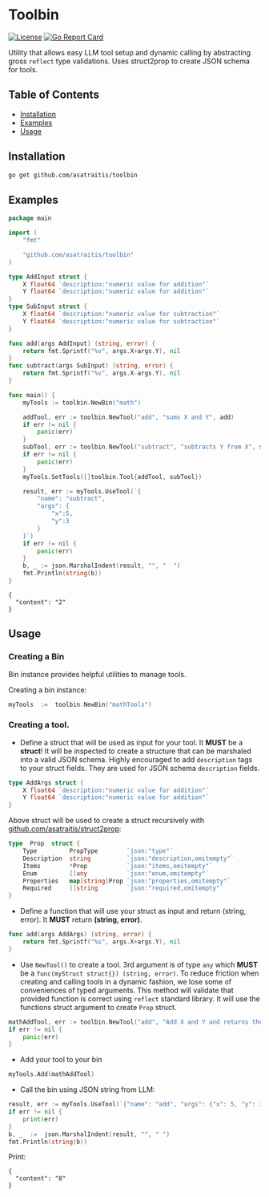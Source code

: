 # Toolbin

[![License](https://img.shields.io/github/license/asatraitis/toolbin)](LICENSE) [![Go Report Card](https://goreportcard.com/badge/github.com/asatraitis/toolbin)](https://goreportcard.com/report/github.com/asatraitis/toolbin)

Utility that allows easy LLM tool setup and dynamic calling by abstracting gross `reflect` type validations. Uses struct2prop to create JSON schema for tools.

## Table of Contents

- [Installation](#installation)
- [Examples](#examples)
- [Usage](#usage)

## Installation

```sh
go get github.com/asatraitis/toolbin
```

## Examples

```go
package main

import (
	"fmt"

	"github.com/asatraitis/toolbin"
)

type AddInput struct {
	X float64 `description:"numeric value for addition"`
	Y float64 `description:"numeric value for addition"`
}
type SubInput struct {
	X float64 `description:"numeric value for subtraction"`
	Y float64 `description:"numeric value for subtraction"`
}

func add(args AddInput) (string, error) {
	return fmt.Sprintf("%v", args.X+args.Y), nil
}
func subtract(args SubInput) (string, error) {
	return fmt.Sprintf("%v", args.X-args.Y), nil
}

func main() {
	myTools := toolbin.NewBin("math")

	addTool, err := toolbin.NewTool("add", "sums X and Y", add)
	if err != nil {
		panic(err)
	}
	subTool, err := toolbin.NewTool("subtract", "subtracts Y from X", subtract)
	if err != nil {
		panic(err)
	}
	myTools.SetTools([]toolbin.Tool{addTool, subTool})

	result, err := myTools.UseTool(`{
		"name": "subtract",
		"args": {
			"x":5,
			"y":3
		}
	}`)
	if err != nil {
		panic(err)
	}
    b, _ := json.MarshalIndent(result, "", "  ")
	fmt.Println(string(b))
}
```

```
{
  "content": "2"
}
```

## Usage

### Creating a Bin

Bin instance provides helpful utilities to manage tools.

Creating a bin instance:

```go
myTools  :=  toolbin.NewBin("mathTools")
```

### Creating a tool.

- Define a struct that will be used as input for your tool. It **MUST** be a **struct**! It will be inspected to create a structure that can be marshaled into a valid JSON schema. Highly encouraged to add `description` tags to your struct fields. They are used for JSON schema `description` fields.

```go
type AddArgs struct {
	X float64 `description:"numeric value for addition"`
	Y float64 `description:"numeric value for addition"`
}
```

Above struct will be used to create a struct recursively with [github.com/asatraitis/struct2prop](https://github.com/asatraitis/struct2prop):

```go
type  Prop  struct {
	Type         PropType        `json:"type"`
	Description  string          `json:"description,omitempty"`
	Items        *Prop           `json:"items,omitempty"`
	Enum         []any           `json:"enum,omitempty"`
	Properties   map[string]Prop `json:"properties,omitempty"`
	Required     []string        `json:"required,omitempty"`
}
```

- Define a function that will use your struct as input and return (string, error). It **MUST** return **(string, error)**.

```go
func add(args AddArgs) (string, error) {
	return fmt.Sprintf("%s", args.X+args.Y), nil
}
```

- Use `NewTool()` to create a tool. 3rd argument is of type `any` which **MUST** be a `func(myStruct struct{}) (string, error)`. To reduce friction when creating and calling tools in a dynamic fashion, we lose some of conveniences of typed arguments. This method will validate that provided function is correct using `reflect` standard library. It will use the functions struct argument to create `Prop` struct.

```go
mathAddTool, err := toolbin.NewTool("add", "Add X and Y and returns the sum", add)
if err != nil {
	panic(err)
}
```

- Add your tool to your bin

```go
myTools.Add(mathAddTool)
```

- Call the bin using JSON string from LLM:

```go
result, err := myTools.UseTool(`{"name": "add", "args": {"x": 5, "y": 3}}`)
if err != nil {
	print(err)
}
b, _  :=  json.MarshalIndent(result, "", " ")
fmt.Println(string(b))
```

Print:

```
{
  "content": "8"
}
```
